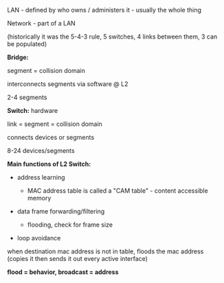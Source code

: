LAN - defined by who owns / administers it - usually the whole thing

  

Network - part of a LAN

  

(historically it was the 5-4-3 rule, 5 switches, 4 links between them, 3 can be populated)

  

**Bridge:**

segment = collision domain

interconnects segments via software @ L2

2-4 segments

  

**Switch:** hardware

link = segment = collision domain

connects devices or segments

8-24 devices/segments

  

**Main functions of L2 Switch:**

- address learning
    
    - MAC address table is called a "CAM table" - content accessible memory
- data frame forwarding/filtering
    
    - flooding, check for frame size
- loop avoidance
  

  

when destination mac address is not in table, floods the mac address (copies it then sends it out every active interface)

**flood = behavior, broadcast = address**